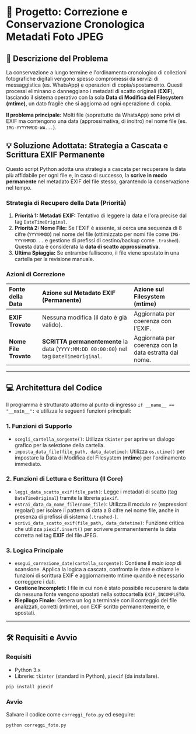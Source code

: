 
# 📸 Progetto: Correzione e Conservazione Cronologica Metadati Foto JPEG

## 📝 Descrizione del Problema

La conservazione a lungo termine e l'ordinamento cronologico di collezioni fotografiche digitali vengono spesso compromessi da servizi di messaggistica (es. WhatsApp) e operazioni di copia/spostamento. Questi processi eliminano o danneggiano i metadati di scatto originali (**EXIF**), lasciando il sistema operativo con la sola **Data di Modifica del Filesystem (mtime)**, un dato fragile che si aggiorna ad ogni operazione di copia.

**Il problema principale:** Molti file (soprattutto da WhatsApp) sono privi di EXIF ma contengono una data (approssimativa, di inoltro) nel nome file (es. `IMG-YYYYMMDD-WA...`).

## 💡 Soluzione Adottata: Strategia a Cascata e Scrittura EXIF Permanente

Questo script Python adotta una strategia a cascata per recuperare la data più affidabile per ogni file e, in caso di successo, la **scrive in modo permanente** nel metadato EXIF del file stesso, garantendo la conservazione nel tempo.

### Strategia di Recupero della Data (Priorità)

1.  **Priorità 1: Metadati EXIF:** Tentativo di leggere la data e l'ora precise dal tag `DateTimeOriginal`.
2.  **Priorità 2: Nome File:** Se l'EXIF è assente, si cerca una sequenza di 8 cifre (`YYYYMMDD`) nel nome del file (ottimizzato per nomi file come `IMG-YYYYMMDD...` e gestione di prefissi di cestino/backup come `.trashed`). Questa data è considerata la **data di scatto approssimativa**.
3.  **Ultima Spiaggia:** Se entrambe falliscono, il file viene spostato in una cartella per la revisione manuale.

### Azioni di Correzione

| Fonte della Data | Azione sul Metadato EXIF (Permanente) | Azione sul Filesystem (mtime) |
| :--- | :--- | :--- |
| **EXIF Trovato** | Nessuna modifica (il dato è già valido). | Aggiornata per coerenza con l'EXIF. |
| **Nome File Trovato** | **SCRITTA permanentemente** la data (`YYYY:MM:DD 00:00:00`) nel tag `DateTimeOriginal`. | Aggiornata per coerenza con la data estratta dal nome. |

-----

## 💻 Architettura del Codice

Il programma è strutturato attorno al punto di ingresso `if __name__ == "__main__":` e utilizza le seguenti funzioni principali:

### 1\. Funzioni di Supporto

  * `scegli_cartella_sorgente()`: Utilizza `tkinter` per aprire un dialogo grafico per la selezione della cartella.
  * `imposta_data_file(file_path, data_datetime)`: Utilizza `os.utime()` per impostare la Data di Modifica del Filesystem (**mtime**) per l'ordinamento immediato.

### 2\. Funzioni di Lettura e Scrittura (Il Core)

  * `leggi_data_scatto_exif(file_path)`: Legge i metadati di scatto (tag `DateTimeOriginal`) tramite la libreria `piexif`.
  * `estrai_data_da_nome_file(nome_file)`: Utilizza il modulo `re` (espressioni regolari) per isolare il pattern di data a 8 cifre nel nome file, anche in presenza di prefissi di sistema (`.trashed-`).
  * `scrivi_data_scatto_exif(file_path, data_datetime)`: Funzione critica che utilizza `piexif.insert()` per scrivere permanentemente la data corretta nel tag **EXIF** del file JPEG.

### 3\. Logica Principale

  * `esegui_correzione_date(cartella_sorgente)`: Contiene il *main loop* di scansione. Applica la logica a cascata, confronta le date e chiama le funzioni di scrittura EXIF e aggiornamento mtime quando è necessario correggere i dati.
  * **Gestione Incompleti:** I file in cui non è stato possibile recuperare la data da nessuna fonte vengono spostati nella sottocartella `EXIF_INCOMPLETO`.
  * **Riepilogo Finale:** Genera un log a terminale con il conteggio dei file analizzati, corretti (mtime), con EXIF scritto permanentemente, e spostati.

-----

## 🛠️ Requisiti e Avvio

### Requisiti

  * Python 3.x
  * Librerie: `tkinter` (standard in Python), `piexif` (da installare).

<!-- end list -->

```bash
pip install piexif
```

### Avvio

Salvare il codice come `correggi_foto.py` ed eseguire:

```bash
python correggi_foto.py
```